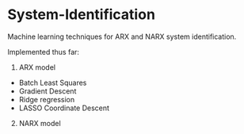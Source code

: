 # System-Identification
Machine learning techniques for ARX and NARX system identification.

Implemented thus far:

1) ARX model
  - Batch Least Squares
  - Gradient Descent
  - Ridge regression
  - LASSO Coordinate Descent
  
2) NARX model
